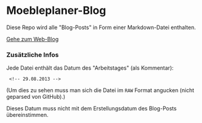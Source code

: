 Moebleplaner-Blog
=================

Diese Repo wird alle "Blog-Posts" in Form einer Markdown-Datei enthalten.


[Gehe zum Web-Blog](http://christiangaertner.github.io/Moebleplaner-Blog)



### Zusätzliche Infos

Jede Datei enthält das Datum des "Arbeitstages" (als Kommentar):

     <!-- 29.08.2013 -->

(Um dies zu sehen muss man sich die Datei im ```RAW``` Format angucken (nicht geparsed von GitHub).)

Dieses Datum muss nicht mit dem Erstellungsdatum des Blog-Posts übereinstimmen.
